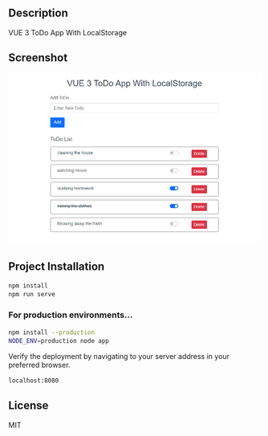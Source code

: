  ## Description
 VUE 3 ToDo App With LocalStorage
 ## Screenshot
 ![alt text](https://raw.githubusercontent.com/gazi-dis/vue3-todo-localstorage/master/screenshots/ss1.png)
 
## Project Installation
```sh
npm install
npm run serve
```
### For production environments...

```sh
npm install --production
NODE_ENV=production node app
```

Verify the deployment by navigating to your server address in your preferred browser.

```sh
localhost:8080
```

## License

MIT

